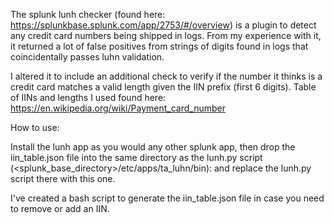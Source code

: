 The splunk lunh checker (found here: https://splunkbase.splunk.com/app/2753/#/overview) is a plugin to detect any credit card numbers being shipped in logs.  From my experience with it, it returned a lot of false positives from strings of digits found in logs that coincidentally passes luhn validation.

I altered it to include an additional check to verify if the number it thinks is a credit card matches a valid length given the IIN prefix (first 6 digits).
Table of IINs and lengths I used found here: https://en.wikipedia.org/wiki/Payment_card_number

How to use:

Install the lunh app as you would any other splunk app, then drop the iin_table.json file into the same directory as the lunh.py script (<splunk_base_directory>/etc/apps/ta_luhn/bin): and replace the lunh.py script there with this one.

I've created a bash script to generate the iin_table.json file in case you need to remove or add an IIN.
